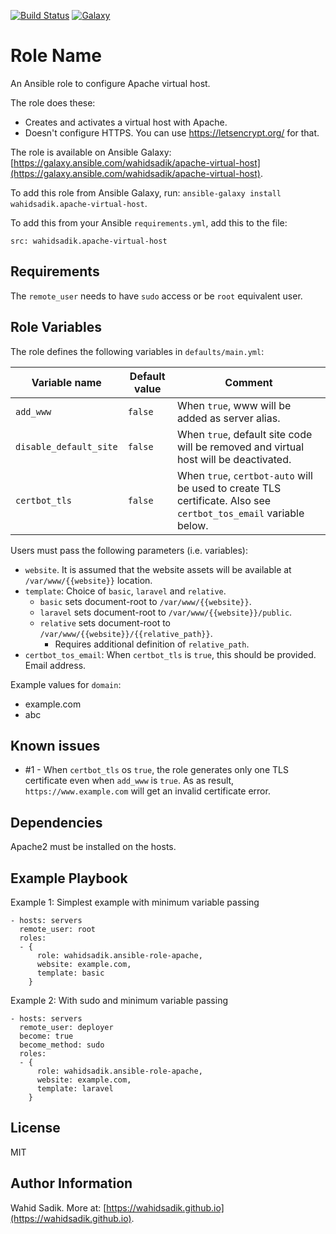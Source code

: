 [![Build Status](https://travis-ci.org/wahidsadik/apache-virtual-host.svg?branch=master)](https://travis-ci.org/wahidsadik/apache-virtual-host)
[![Galaxy](https://img.shields.io/badge/galaxy-apache--virtual--host-green.svg)](https://galaxy.ansible.com/wahidsadik/apache-virtual-host)

Role Name
=========

An Ansible role to configure Apache virtual host.

The role does these:

- Creates and activates a virtual host with Apache.
- Doesn't configure HTTPS. You can use https://letsencrypt.org/ for that.

The role is available on Ansible Galaxy: [https://galaxy.ansible.com/wahidsadik/apache-virtual-host](https://galaxy.ansible.com/wahidsadik/apache-virtual-host).

To add this role from Ansible Galaxy, run: `ansible-galaxy install wahidsadik.apache-virtual-host`.

To add this from your Ansible `requirements.yml`, add this to the file:

    src: wahidsadik.apache-virtual-host


Requirements
------------

The `remote_user` needs to have `sudo` access or be `root` equivalent user.

Role Variables
--------------

The role defines the following variables in `defaults/main.yml`:

Variable name|Default value|Comment
-------------|-------------|-------
`add_www` | `false` | When `true`, www will be added as server alias.
`disable_default_site` | `false` | When `true`, default site code will be removed and virtual host will be deactivated.
`certbot_tls` | `false` | When `true`, `certbot-auto` will be used to create TLS certificate. Also see `certbot_tos_email` variable below.

Users must pass the following parameters (i.e. variables):

- `website`. It is assumed that the website assets will be available at `/var/www/{{website}}` location.
- `template`: Choice of `basic`, `laravel` and `relative`.
  - `basic` sets document-root to `/var/www/{{website}}`.
  - `laravel` sets document-root to `/var/www/{{website}}/public`.
  - `relative` sets document-root to `/var/www/{{website}}/{{relative_path}}`.
    - Requires additional definition of `relative_path`.
- `certbot_tos_email`: When `certbot_tls` is `true`, this should be provided. Email address.

Example values for `domain`:

- example.com
- abc

Known issues
------------

- #1 - When `certbot_tls` os `true`, the role generates only one TLS certificate even when `add_www` is `true`. As as result, `https://www.example.com` will get an invalid certificate error.

Dependencies
------------

Apache2 must be installed on the hosts.

Example Playbook
----------------

Example 1: Simplest example with minimum variable passing

    - hosts: servers
      remote_user: root
      roles:
      - {
          role: wahidsadik.ansible-role-apache,
          website: example.com,
          template: basic
        }

Example 2: With sudo and minimum variable passing

    - hosts: servers
      remote_user: deployer
      become: true
      become_method: sudo
      roles:
      - {
          role: wahidsadik.ansible-role-apache,
          website: example.com,
          template: laravel
        }

License
-------

MIT

Author Information
------------------

Wahid Sadik. More at: [https://wahidsadik.github.io](https://wahidsadik.github.io).
